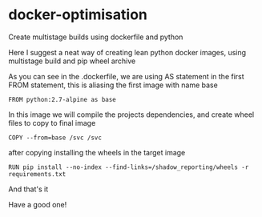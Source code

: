 # docker-optimisation
Create multistage builds using dockerfile and python

Here I suggest a neat way of creating lean python docker images, using multistage build and pip wheel archive
 
As you can see in the .dockerfile, we are using AS statement in the first FROM statement, this is aliasing the first image with name base
 
 ```
 FROM python:2.7-alpine as base
 ```
 
In this image we will compile the projects dependencies, and create wheel files to copy to final image
 
 ```
 COPY --from=base /svc /svc
 ```
 
 after copying installing the wheels in the target image
 
 ```
 RUN pip install --no-index --find-links=/shadow_reporting/wheels -r requirements.txt
 ```
 
 
And that's it
 
Have a good one!